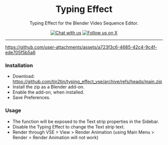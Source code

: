 <h1 align="center">Typing Effect</h1>

<p align="center">Typing Effect for the Blender Video Sequence Editor.</p>

<p align="center">
    <a href="https://discord.gg/HMYpnPzbTm"><img src="https://img.shields.io/badge/Chat%20with%20us%20on%20Discord--blue?style=social&logo=discord" alt="Chat with us" title="Chat with us"></a>
    <a href="https://twitter.com/tintwotin"><img src="https://img.shields.io/twitter/follow/tintwotin" alt="Follow us on X" title="Follow us on X"></a>
<p>

<hr>

https://github.com/user-attachments/assets/a723f3c6-4685-42c4-9c4f-ede705f5b5a6

### Installation
- Download: https://github.com/tin2tin/typing_effect_vse/archive/refs/heads/main.zip
- Install the zip as a Blender add-on.
- Enable the add-on, when installed.
- Save Preferences.

### Usage
- The function will be exposed to the Text strip properties in the Sidebar. 
- Disable the Typing Effect to change the Text strip text.
- Render through VSE > View > Render Animation (using Main Menu > Render > Render Animation will not work)

